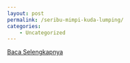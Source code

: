```yaml
---
layout: post
permalink: /seribu-mimpi-kuda-lumping/
categories:
    - Uncategorized
---
```


[Baca Selengkapnya](/08)